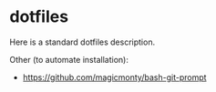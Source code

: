 # dotfiles
Here is a standard dotfiles description.

Other (to automate installation):
- https://github.com/magicmonty/bash-git-prompt
